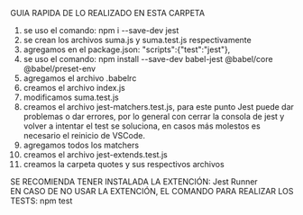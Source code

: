 GUIA RAPIDA DE LO REALIZADO EN ESTA CARPETA

1. se uso el comando: npm i --save-dev jest
2. se crean los archivos suma.js y suma.test.js respectivamente
3. agregamos en el package.json: "scripts":{"test":"jest"},
4. se uso el comando: npm install --save-dev babel-jest @babel/core @babel/preset-env
5. agregamos el archivo .babelrc
6. creamos el archivo index.js
7. modificamos suma.test.js
8. creamos el archivo jest-matchers.test.js, para este punto Jest puede dar problemas o dar errores, por lo general con cerrar la consola de jest y volver a intentar el test se soluciona, en casos más molestos es necesario el reinicio de VSCode.
9. agregamos todos los matchers
10. creamos el archivo jest-extends.test.js
11. creamos la carpeta quotes y sus respectivos archivos

SE RECOMIENDA TENER INSTALADA LA EXTENCIÓN: Jest Runner <br>
EN CASO DE NO USAR LA EXTENCIÓN, EL COMANDO PARA REALIZAR LOS TESTS: npm test
